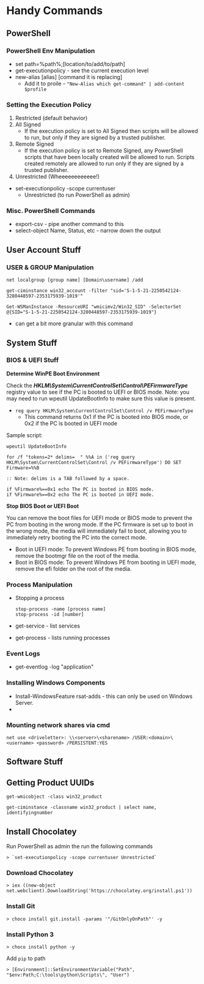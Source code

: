 # Handy Commands

## PowerShell

### PowerShell Env Manipulation

- set path=%path%;[location/to/add/to/path]
- get-executionpolicy - see the current execution level
- new-alias [alias] [command it is replacing]
    - Add it to proile - `"New-Alias which get-command" | add-content $profile`

### Setting the Execution Policy  

1. Restricted (default behavior)
2. All Signed
    - If the execution policy is set to All Signed then scripts will be allowed to run, but only if they are signed by a trusted publisher.
3. Remote Signed
    -  If the execution policy is set to Remote Signed, any PowerShell scripts that have been locally created will be allowed to run. Scripts created remotely are allowed to run only if they are signed by a trusted publisher.
4. Unrestricted (Wheeeeeeeeeeee!)

- set-executionpolicy -scope currentuser
  - Unrestricted (to run PowerShell as admin)

###  Misc. PowerShell Commands

- export-csv - pipe another command to this
- select-object Name, Status, etc - narrow down the output

## User Account Stuff

### USER & GROUP Manipulation

`net localgroup [group name] [Domain\username] /add`

`get-ciminstance win32_account -filter "sid='S-1-5-21-2250542124-3280448597-2353175939-1019'"`

`Get-WSManInstance -ResourceURI "wmicimv2/Win32_SID" -SelectorSet @{SID="S-1-5-21-2250542124-3280448597-2353175939-1019"}`

- can get a bit more granular with this command

## System Stuff

### BIOS & UEFI Stuff

**Determine WinPE Boot Environment**

Check the ***HKLM\System\CurrentControlSet\Control\PEFirmwareType*** registry value to see if the PC is booted to UEFI or BIOS mode. Note: you may need to run wpeutil UpdateBootInfo to make sure this value is present.

- `reg query HKLM\System\CurrentControlSet\Control /v PEFirmwareType`
  - This command returns 0x1 if the PC is booted into BIOS mode, or 0x2 if the PC is booted in UEFI mode

Sample script:

    wpeutil UpdateBootInfo

    for /f "tokens=2* delims=  " %%A in ('reg query HKLM\System\CurrentControlSet\Control /v PEFirmwareType') DO SET Firmware=%%B

    :: Note: delims is a TAB followed by a space.

    if %Firmware%==0x1 echo The PC is booted in BIOS mode.
    if %Firmware%==0x2 echo The PC is booted in UEFI mode.

**Stop BIOS Boot or UEFI Boot**

You can remove the boot files for UEFI mode or BIOS mode to prevent the PC from booting in the wrong mode. If the PC firmware is set up to boot in the wrong mode, the media will immediately fail to boot, allowing you to immediately retry booting the PC into the correct mode.

- Boot in UEFI mode: To prevent Windows PE from booting in BIOS mode, remove the bootmgr file on the root of the media.
- Boot in BIOS mode: To prevent Windows PE from booting in UEFI mode, remove the efi folder on the root of the media.

### Process Manipulation

- Stopping a process

  `stop-process -name [process name]`  
  `stop-process -id [number]`  

- get-service - list services
- get-process - lists running processes

### Event Logs

- get-eventlog -log "application"

### Installing Windows Components

- Install-WindowsFeature rsat-adds - this can only be used on Windows Server.
-
### Mounting network shares via cmd

`net use <driveletter>: \\<server>\<sharename> /USER:<domain>\<username> <password> /PERSISTENT:YES`

## Software Stuff

## Getting Product UUIDs

`get-wmicobject -class win32_product`

`get-ciminstance -classname win32_product | select name, identifyingnumber`


## Install Chocolatey

Run PowerShell as admin the run the following commands

    > `set-executionpolicy -scope currentuser Unrestricted`

### Download Chocolatey

    > iex ((new-object net.webclient).DownloadString('https://chocolatey.org/install.ps1'))


### Install Git

    > choco install git.install -params '"/GitOnlyOnPath"' -y

### Install Python 3

    > choco install python -y

Add `pip` to path

    > [Environment]::SetEnvironmentVariable("Path", "$env:Path;C:\tools\python\Scripts\", "User")
